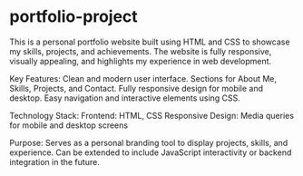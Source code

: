 # portfolio-project
This is a personal portfolio website built using HTML and CSS to showcase my skills, projects, and achievements. The website is fully responsive, visually appealing, and highlights my experience in web development.

Key Features:
Clean and modern user interface.
Sections for About Me, Skills, Projects, and Contact.
Fully responsive design for mobile and desktop.
Easy navigation and interactive elements using CSS.

Technology Stack:
Frontend: HTML, CSS
Responsive Design: Media queries for mobile and desktop screens

Purpose:
Serves as a personal branding tool to display projects, skills, and experience.
Can be extended to include JavaScript interactivity or backend integration in the future.
